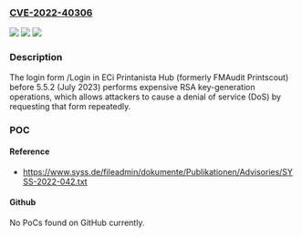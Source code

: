### [CVE-2022-40306](https://cve.mitre.org/cgi-bin/cvename.cgi?name=CVE-2022-40306)
![](https://img.shields.io/static/v1?label=Product&message=n%2Fa&color=blue)
![](https://img.shields.io/static/v1?label=Version&message=n%2Fa&color=blue)
![](https://img.shields.io/static/v1?label=Vulnerability&message=n%2Fa&color=brighgreen)

### Description

The login form /Login in ECi Printanista Hub (formerly FMAudit Printscout) before 5.5.2 (July 2023) performs expensive RSA key-generation operations, which allows attackers to cause a denial of service (DoS) by requesting that form repeatedly.

### POC

#### Reference
- https://www.syss.de/fileadmin/dokumente/Publikationen/Advisories/SYSS-2022-042.txt

#### Github
No PoCs found on GitHub currently.

